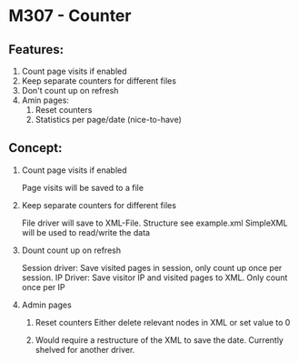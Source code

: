 ﻿M307 - Counter
==============

Features:
---------

1. Count page visits if enabled
2. Keep separate counters for different files
3. Don't count up on refresh
4. Amin pages:
    1. Reset counters
    2. Statistics per page/date (nice-to-have)


Concept:
--------

1. Count page visits if enabled

    Page visits will be saved to a file

2. Keep separate counters for different files

    File driver will save to XML-File. Structure see example.xml
    SimpleXML will be used to read/write the data

3. Dount count up on refresh

    Session driver: Save visited pages in session, 
    only count up once per session.
    IP Driver: Save visitor IP and visited pages to XML. 
    Only count once per IP

4. Admin pages

    1. Reset counters
       Either delete relevant nodes in XML or set value to 0

    2. Would require a restructure of the XML to save the date.
       Currently shelved for another driver.